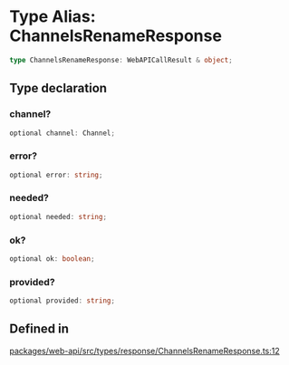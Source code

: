 # Type Alias: ChannelsRenameResponse

```ts
type ChannelsRenameResponse: WebAPICallResult & object;
```

## Type declaration

### channel?

```ts
optional channel: Channel;
```

### error?

```ts
optional error: string;
```

### needed?

```ts
optional needed: string;
```

### ok?

```ts
optional ok: boolean;
```

### provided?

```ts
optional provided: string;
```

## Defined in

[packages/web-api/src/types/response/ChannelsRenameResponse.ts:12](https://github.com/slackapi/node-slack-sdk/blob/main/packages/web-api/src/types/response/ChannelsRenameResponse.ts#L12)
